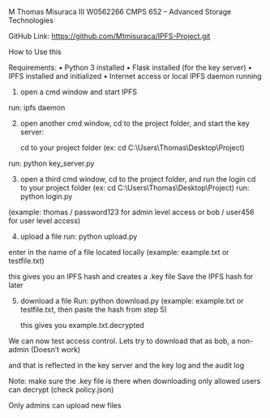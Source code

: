 M Thomas Misuraca III
W0562266
CMPS 652 – Advanced Storage Technologies


GitHub Link: https://github.com/Mtmisuraca/IPFS-Project.git

How to Use this


Requirements:
• Python 3 installed
• Flask installed (for the key server)
• IPFS installed and initialized
• Internet access or local IPFS daemon running




1. open a cmd window and start IPFS

run:
ipfs daemon
 
2. open another cmd window, cd to the project folder, and start the key server:

   cd to your project folder (ex: cd C:\Users\Thomas\Desktop\Project)

run:
  	python key_server.py
 
3. open a third cmd window, cd to the project folder, and run the login
   cd to your project folder (ex: cd C:\Users\Thomas\Desktop\Project)
run:
python login.py

  (example: thomas / password123 for admin level access or bob / user456 for user level access)


 

4. upload a file 
run:
python upload.py

enter in the name of a file located locally
   (example: example.txt or testfile.txt)
 
   this gives you an IPFS hash and creates a .key file
Save the IPFS hash for later


5. download a file 
Run:
python download.py
   (example: example.txt or testfile.txt, then paste the hash from step 5)

 
   this gives you example.txt.decrypted


We can now test access control. Lets try to download that as bob, a non-admin (Doesn’t work)

 

and that is reflected in the key server and the key log and the audit log

 

Note:
make sure the .key file is there when downloading
only allowed users can decrypt (check policy.json)

Only admins can upload new files









